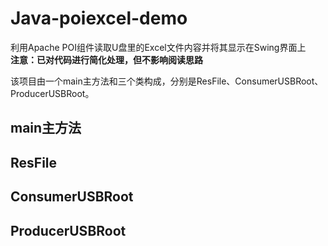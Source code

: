 # Java-poiexcel-demo
利用Apache POI组件读取U盘里的Excel文件内容并将其显示在Swing界面上  
**注意：已对代码进行简化处理，但不影响阅读思路**

该项目由一个main主方法和三个类构成，分别是ResFile、ConsumerUSBRoot、ProducerUSBRoot。
## main主方法

## ResFile
## ConsumerUSBRoot
## ProducerUSBRoot
